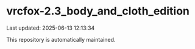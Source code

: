 # vrcfox-2.3_body_and_cloth_edition

Last updated: 2025-06-13 12:13:34

This repository is automatically maintained.
